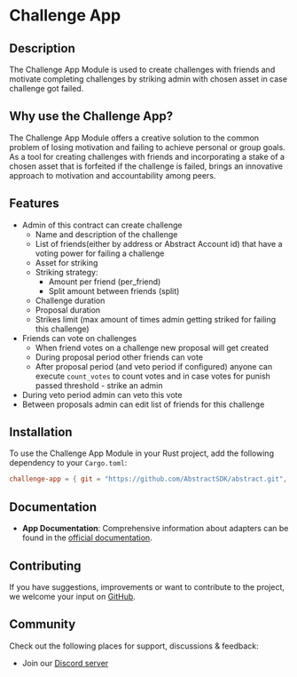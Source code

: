 # Challenge App

## Description

The Challenge App Module is used to create challenges with friends and motivate completing challenges by striking admin with chosen asset in case challenge got failed.

## Why use the Challenge App?

The Challenge App Module offers a creative solution to the common problem of losing motivation and failing to achieve personal or group goals. As a tool for creating challenges with friends and incorporating a stake of a chosen asset that is forfeited if the challenge is failed, brings an innovative approach to motivation and accountability among peers.

## Features
- Admin of this contract can create challenge 
  - Name and description of the challenge
  - List of friends(either by address or Abstract Account id) that have a voting power for failing a challenge
  - Asset for striking
  - Striking strategy:
    - Amount per friend (per_friend)
    - Split amount between friends (split)
  - Challenge duration
  - Proposal duration
  - Strikes limit (max amount of times admin getting striked for failing this challenge)
- Friends can vote on challenges
  - When friend votes on a challenge new proposal will get created
  - During proposal period other friends can vote
  - After proposal period (and veto period if configured) anyone can execute `count_votes` to count votes and in case votes for punish passed threshold - strike an admin
- During veto period admin can veto this vote
- Between proposals admin can edit list of friends for this challenge

## Installation

To use the Challenge App Module in your Rust project, add the following dependency to your `Cargo.toml`:
```toml
challenge-app = { git = "https://github.com/AbstractSDK/abstract.git", tag = "v0.19.0", default-features = false }
```

## Documentation

- **App Documentation**: Comprehensive information about adapters can be found in the [official documentation](https://docs.abstract.money/3_framework/6_module_types.html#apps).

## Contributing

If you have suggestions, improvements or want to contribute to the project, we welcome your input on [GitHub](https://github.com/AbstractSDK/abstract).

## Community
Check out the following places for support, discussions & feedback:

- Join our [Discord server](https://discord.com/invite/uch3Tq3aym)
